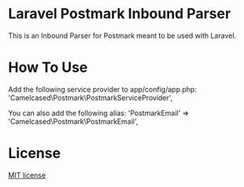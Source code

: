 Laravel Postmark Inbound Parser
=============

This is an Inbound Parser for Postmark meant to be used with Laravel.

How To Use
=============

Add the following service provider to app/config/app.php:
    'Camelcased\Postmark\PostmarkServiceProvider',

You can also add the following alias:
    'PostmarkEmail'   => 'Camelcased\Postmark\PostmarkEmail',

License
=============
[MIT license](http://opensource.org/licenses/MIT)    